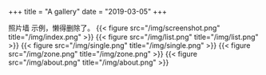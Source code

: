 +++
title = "A gallery"
date = "2019-03-05"
+++

照片墙 示例，懒得删除了。
{{< figure src="/img/screenshot.png" title="/img/index.png" >}}
{{< figure src="/img/list.png" title="/img/list.png" >}}
{{< figure src="/img/single.png" title="/img/single.png" >}}
{{< figure src="/img/zone.png" title="/img/zone.png" >}}
{{< figure src="/img/about.png" title="/img/about.png" >}}